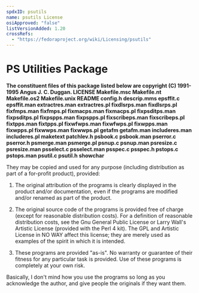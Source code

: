 ```yaml
---
spdxID: psutils
name: psutils License
osiApproved: "false"
listVersionAdded: 1.20
crossRefs: 
  - "https://fedoraproject.org/wiki/Licensing/psutils"
---
```


# PS Utilities Package

**The constituent files of this package listed below are copyright (C) 1991-1995 Angus J. C. Duggan. LICENSE Makefile.msc Makefile.nt Makefile.os2 Makefile.unix README config.h descrip.mms epsffit.c epsffit.man extractres.man extractres.pl fixdlsrps.man fixdlsrps.pl fixfmps.man fixfmps.pl fixmacps.man fixmacps.pl fixpsditps.man fixpsditps.pl fixpspps.man fixpspps.pl fixscribeps.man fixscribeps.pl fixtpps.man fixtpps.pl fixwfwps.man fixwfwps.pl fixwpps.man fixwpps.pl fixwwps.man fixwwps.pl getafm getafm.man includeres.man includeres.pl maketext patchlev.h psbook.c psbook.man pserror.c pserror.h psmerge.man psmerge.pl psnup.c psnup.man psresize.c psresize.man psselect.c psselect.man psspec.c psspec.h pstops.c pstops.man psutil.c psutil.h showchar**

They may be copied and used for any purpose (including distribution as part of a for-profit product), provided:

1) The original attribution of the programs is clearly displayed in the product and/or documentation, even if the programs are modified and/or renamed as part of the product.

2) The original source code of the programs is provided free of charge (except for reasonable distribution costs). For a definition of reasonable distribution costs, see the Gnu General Public License or Larry Wall's Artistic License (provided with the Perl 4 kit). The GPL and Artistic License in NO WAY affect this license; they are merely used as examples of the spirit in which it is intended.

3) These programs are provided "as-is". No warranty or guarantee of their fitness for any particular task is provided. Use of these programs is completely at your own risk.

Basically, I don't mind how you use the programs so long as you acknowledge the author, and give people the originals if they want them.

